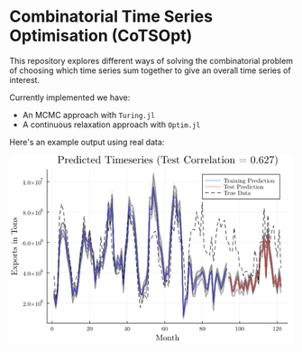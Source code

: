 # Combinatorial Time Series Optimisation (CoTSOpt)

This repository explores different ways of solving the combinatorial problem of choosing which time series sum together to give an overall time series of interest.

Currently implemented we have:
- An MCMC approach with `Turing.jl`
- A continuous relaxation approach with `Optim.jl`

Here's an example output using real data:

![Example output](/figures/realdata_example_traintest.png)
